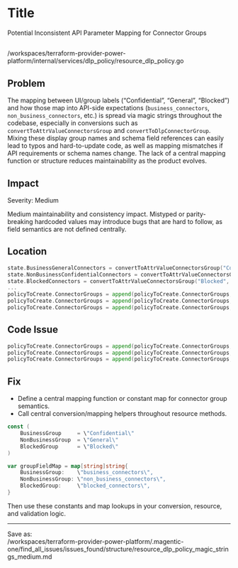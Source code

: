 # Title

Potential Inconsistent API Parameter Mapping for Connector Groups

##
/workspaces/terraform-provider-power-platform/internal/services/dlp_policy/resource_dlp_policy.go

## Problem

The mapping between UI/group labels (“Confidential”, “General”, “Blocked”) and how those map into API-side expectations (`business_connectors`, `non_business_connectors`, etc.) is spread via magic strings throughout the codebase, especially in conversions such as `convertToAttrValueConnectorsGroup` and `convertToDlpConnectorGroup`. Mixing these display group names and schema field references can easily lead to typos and hard-to-update code, as well as mapping mismatches if API requirements or schema names change. The lack of a central mapping function or structure reduces maintainability as the product evolves.

## Impact

Severity: Medium

Medium maintainability and consistency impact. Mistyped or parity-breaking hardcoded values may introduce bugs that are hard to follow, as field semantics are not defined centrally.

## Location

```go
state.BusinessGeneralConnectors = convertToAttrValueConnectorsGroup("Confidential", policy.ConnectorGroups)
state.NonBusinessConfidentialConnectors = convertToAttrValueConnectorsGroup("General", policy.ConnectorGroups)
state.BlockedConnectors = convertToAttrValueConnectorsGroup("Blocked", policy.ConnectorGroups)
...
policyToCreate.ConnectorGroups = append(policyToCreate.ConnectorGroups, convertToDlpConnectorGroup(ctx, resp.Diagnostics, "Confidential", plan.BusinessGeneralConnectors))
policyToCreate.ConnectorGroups = append(policyToCreate.ConnectorGroups, convertToDlpConnectorGroup(ctx, resp.Diagnostics, "General", plan.NonBusinessConfidentialConnectors))
policyToCreate.ConnectorGroups = append(policyToCreate.ConnectorGroups, convertToDlpConnectorGroup(ctx, resp.Diagnostics, "Blocked", plan.BlockedConnectors))
```

## Code Issue

```go
policyToCreate.ConnectorGroups = append(policyToCreate.ConnectorGroups, convertToDlpConnectorGroup(ctx, resp.Diagnostics, "Confidential", plan.BusinessGeneralConnectors))
policyToCreate.ConnectorGroups = append(policyToCreate.ConnectorGroups, convertToDlpConnectorGroup(ctx, resp.Diagnostics, "General", plan.NonBusinessConfidentialConnectors))
policyToCreate.ConnectorGroups = append(policyToCreate.ConnectorGroups, convertToDlpConnectorGroup(ctx, resp.Diagnostics, "Blocked", plan.BlockedConnectors))
```

## Fix

- Define a central mapping function or constant map for connector group semantics.
- Call central conversion/mapping helpers throughout resource methods.

```go
const (
	BusinessGroup     = \"Confidential\"
	NonBusinessGroup  = \"General\"
	BlockedGroup      = \"Blocked\"
)

var groupFieldMap = map[string]string{
	BusinessGroup:    \"business_connectors\",
	NonBusinessGroup: \"non_business_connectors\",
	BlockedGroup:     \"blocked_connectors\",
}
```

Then use these constants and map lookups in your conversion, resource, and validation logic.

---
Save as:  
/workspaces/terraform-provider-power-platform/.magentic-one/find_all_issues/issues_found/structure/resource_dlp_policy_magic_strings_medium.md

